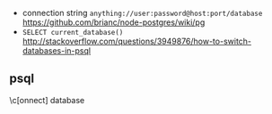 - connection string `anything://user:password@host:port/database` https://github.com/brianc/node-postgres/wiki/pg
- `SELECT current_database()` http://stackoverflow.com/questions/3949876/how-to-switch-databases-in-psql

## psql

\c[onnect] database

